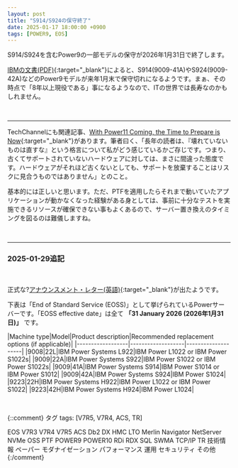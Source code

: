 ```yaml
---
layout: post
title: "S914/S924の保守終了"
date: 2025-01-17 18:00:00 +0900
tags: [POWER9, EOS]
---
```

S914/S924を含むPower9の一部モデルの保守が2026年1月31日で終了します。

[IBMの文書(PDF)](https://public.dhe.ibm.com/systems/support/planning/notices/September.12.2024.Announcement.Power9.pdf){:target="_blank"}によると、S914(9009-41A)やS924(9009-42A)などのPower9モデルが来年1月末で保守切れになるようです。まぁ、その時点で「8年以上現役である」事になるようなので、ITの世界では長寿なのかもしれません。

<br>

<hr>

TechChannelにも関連記事、[With Power11 Coming, the Time to Prepare is Now](https://techchannel.com/power11/preparing-for-power11/){:target="_blank"}があります。筆者曰く、「長年の読者は、『壊れていないものは直すな』という格言について私がどう感じているかご存じです。つまり、古くてサポートされていないハードウェアに対しては、まさに間違った態度です。ハードウェアがそれほど古くないとしても、サポートを放棄することはリスクに見合うものではありません」とのこと。

基本的には正しいと思います。ただ、PTFを適用したらそれまで動いていたアプリケーションが動かなくなった経験がある身としては、事前に十分なテストを実施できるリソースが確保できない事もよくあるので、サーバー置き換えのタイミングを図るのは難儀しますね。

<br>

<hr>

### 2025-01-29追記
<br>

正式な?[アナウンスメント・レター(英語)](https://www.ibm.com/docs/en/announcements/services-withdrawal-discontinuance-service-select-power-systems-products-replacements-available){:target="_blank"}が出たようです。

下表は「End of Standard Service (EOSS)」として挙げられているPowerサーバーです。「EOSS effective date」は全て **「31 January 2026 (2026年1月31日)」** です。

|Machine type|Model|Product description|Recommended replacement options (if applicable)|
|------------------|-------------------|--------------------|
|9008|22L|IBM Power Systems L922|IBM Power L1022 or IBM Power S1022s|
|9009|22A|IBM Power Systems S922|IBM Power S1022 or IBM Power S1022s|
|9009|41A|IBM Power Systems S914|IBM Power S1014 or IBM Power S1012|
|9009|42A|IBM Power Systems S924|IBM Power S1024|
|9223|22H|IBM Power Systems H922|IBM Power L1022 or IBM Power S1022|
|9223|42H|IBM Power Systems H924|IBM Power L1024|

<br>

{::comment}
タグ
tags: [V7R5, V7R4, ACS, TR]

EOS
V7R3
V7R4
V7R5
ACS
Db2
DX
HMC
LTO
Merlin
Navigator
NetServer
NVMe
OSS
PTF
POWER9
POWER10
RDi
RDX
SQL
SWMA
TCP/IP
TR
技術情報
ペーパー
モダナイゼーション
パフォーマンス
運用
セキュリティ
その他
{:/comment}
